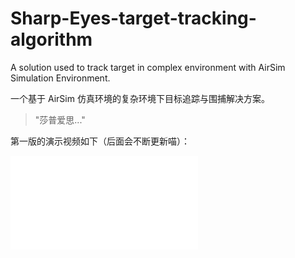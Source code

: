 # Sharp-Eyes-target-tracking-algorithm
A solution used to track target in complex environment with AirSim Simulation Environment.

一个基于 AirSim 仿真环境的复杂环境下目标追踪与围捕解决方案。
> "莎普爱思..."

第一版的演示视频如下（后面会不断更新喵）：

<iframe src="//player.bilibili.com/player.html?isOutside=true&aid=114450778562285&bvid=BV1BSVNzhEy9&cid=25795433892&p=1" scrolling="no" border="0" frameborder="no" framespacing="0" allowfullscreen="true"></iframe>
